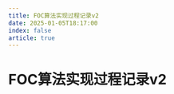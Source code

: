 ```yaml
---
title: FOC算法实现过程记录v2
date: 2025-01-05T18:17:00
index: false
article: true
---
```


# FOC算法实现过程记录v2

<Catalog />